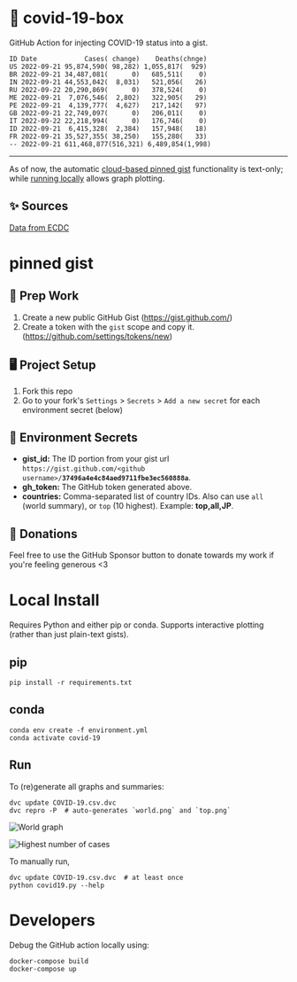 # 🏥 covid-19-box

GitHub Action for injecting COVID-19 status into a gist.

```
ID Date            Cases( change)    Deaths(chnge)
US 2022-09-21 95,874,590( 98,282) 1,055,817(  929)
BR 2022-09-21 34,487,081(      0)   685,511(    0)
IN 2022-09-21 44,553,042(  8,031)   521,056(   26)
RU 2022-09-22 20,290,869(      0)   378,524(    0)
ME 2022-09-21  7,076,546(  2,802)   322,905(   29)
PE 2022-09-21  4,139,777(  4,627)   217,142(   97)
GB 2022-09-21 22,749,097(      0)   206,011(    0)
IT 2022-09-22 22,218,994(      0)   176,746(    0)
ID 2022-09-21  6,415,328(  2,384)   157,948(   18)
FR 2022-09-21 35,527,355( 38,250)   155,280(   33)
-- 2022-09-21 611,468,877(516,321) 6,489,854(1,998)
```

---

As of now, the automatic [cloud-based pinned gist](#pinned-gist) functionality is text-only;
while [running locally](#local-install) allows graph plotting.

## ✨ Sources

[Data from ECDC](https://www.ecdc.europa.eu/en/publications-data/download-todays-data-geographic-distribution-covid-19-cases-worldwide)

# pinned gist

## 🎒 Prep Work
1. Create a new public GitHub Gist (https://gist.github.com/)
1. Create a token with the `gist` scope and copy it. (https://github.com/settings/tokens/new)

## 🖥 Project Setup
1. Fork this repo
1. Go to your fork's `Settings` > `Secrets` > `Add a new secret` for each environment secret (below)

## 🤫 Environment Secrets
- **gist_id:** The ID portion from your gist url `https://gist.github.com/<github username>/`**`37496a4e4c84aed9711fbe3ec560888a`**.
- **gh_token:** The GitHub token generated above.
- **countries:** Comma-separated list of country IDs. Also can use `all` (world summary), or `top` (10 highest). Example: **top,all,JP**.

## 💸 Donations

Feel free to use the GitHub Sponsor button to donate towards my work if you're feeling generous <3

# Local Install

Requires Python and either pip or conda. Supports interactive plotting (rather than just plain-text gists).

## pip

```
pip install -r requirements.txt
```

## conda

```
conda env create -f environment.yml
conda activate covid-19
```

## Run

To (re)generate all graphs and summaries:

```
dvc update COVID-19.csv.dvc
dvc repro -P  # auto-generates `world.png` and `top.png`
```

![World graph](world.png)

![Highest number of cases](top.png)

To manually run,

```
dvc update COVID-19.csv.dvc  # at least once
python covid19.py --help
```

# Developers

Debug the GitHub action locally using:

```
docker-compose build
docker-compose up
```
